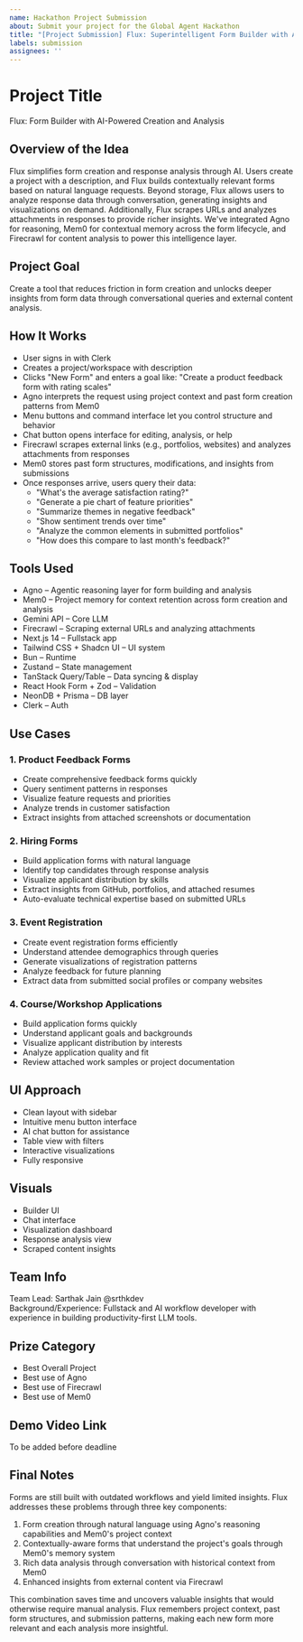 ```yaml
---
name: Hackathon Project Submission
about: Submit your project for the Global Agent Hackathon
title: "[Project Submission] Flux: Superintelligent Form Builder with Agents and Memory"
labels: submission
assignees: ''
---
```


# Project Title
Flux: Form Builder with AI-Powered Creation and Analysis

## Overview of the Idea
Flux simplifies form creation and response analysis through AI. Users create a project with a description, and Flux builds contextually relevant forms based on natural language requests. Beyond storage, Flux allows users to analyze response data through conversation, generating insights and visualizations on demand. Additionally, Flux scrapes URLs and analyzes attachments in responses to provide richer insights. We've integrated Agno for reasoning, Mem0 for contextual memory across the form lifecycle, and Firecrawl for content analysis to power this intelligence layer.

## Project Goal
Create a tool that reduces friction in form creation and unlocks deeper insights from form data through conversational queries and external content analysis.

## How It Works
- User signs in with Clerk
- Creates a project/workspace with description
- Clicks "New Form" and enters a goal like: "Create a product feedback form with rating scales"
- Agno interprets the request using project context and past form creation patterns from Mem0
- Menu buttons and command interface let you control structure and behavior
- Chat button opens interface for editing, analysis, or help
- Firecrawl scrapes external links (e.g., portfolios, websites) and analyzes attachments from responses
- Mem0 stores past form structures, modifications, and insights from submissions
- Once responses arrive, users query their data:
  - "What's the average satisfaction rating?"
  - "Generate a pie chart of feature priorities"
  - "Summarize themes in negative feedback"
  - "Show sentiment trends over time"
  - "Analyze the common elements in submitted portfolios"
  - "How does this compare to last month's feedback?"

## Tools Used
- Agno – Agentic reasoning layer for form building and analysis
- Mem0 – Project memory for context retention across form creation and analysis
- Gemini API – Core LLM
- Firecrawl – Scraping external URLs and analyzing attachments
- Next.js 14 – Fullstack app
- Tailwind CSS + Shadcn UI – UI system
- Bun – Runtime
- Zustand – State management
- TanStack Query/Table – Data syncing & display
- React Hook Form + Zod – Validation
- NeonDB + Prisma – DB layer
- Clerk – Auth

## Use Cases
### 1. Product Feedback Forms
- Create comprehensive feedback forms quickly
- Query sentiment patterns in responses
- Visualize feature requests and priorities
- Analyze trends in customer satisfaction
- Extract insights from attached screenshots or documentation

### 2. Hiring Forms
- Build application forms with natural language
- Identify top candidates through response analysis
- Visualize applicant distribution by skills
- Extract insights from GitHub, portfolios, and attached resumes
- Auto-evaluate technical expertise based on submitted URLs

### 3. Event Registration
- Create event registration forms efficiently
- Understand attendee demographics through queries
- Generate visualizations of registration patterns
- Analyze feedback for future planning
- Extract data from submitted social profiles or company websites

### 4. Course/Workshop Applications
- Build application forms quickly
- Understand applicant goals and backgrounds
- Visualize applicant distribution by interests
- Analyze application quality and fit
- Review attached work samples or project documentation

## UI Approach
- Clean layout with sidebar
- Intuitive menu button interface
- AI chat button for assistance
- Table view with filters
- Interactive visualizations
- Fully responsive

## Visuals
- Builder UI
- Chat interface
- Visualization dashboard
- Response analysis view
- Scraped content insights

## Team Info
Team Lead: Sarthak Jain @srthkdev  
Background/Experience: Fullstack and AI workflow developer with experience in building productivity-first LLM tools.

## Prize Category
- Best Overall Project
- Best use of Agno
- Best use of Firecrawl
- Best use of Mem0

## Demo Video Link
To be added before deadline

## Final Notes
Forms are still built with outdated workflows and yield limited insights. Flux addresses these problems through three key components:
1. Form creation through natural language using Agno's reasoning capabilities and Mem0's project context
2. Contextually-aware forms that understand the project's goals through Mem0's memory system
3. Rich data analysis through conversation with historical context from Mem0
4. Enhanced insights from external content via Firecrawl

This combination saves time and uncovers valuable insights that would otherwise require manual analysis. Flux remembers project context, past form structures, and submission patterns, making each new form more relevant and each analysis more insightful.